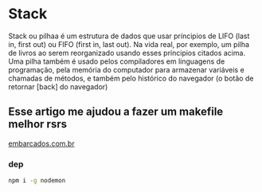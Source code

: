 # Stack

Stack ou pilhaa é um estrutura de dados que usar príncipios de LIFO (last in, first out) ou FIFO (first in, last out). Na vida real, por exemplo, um pilha de livros ao serem reorganizado usando esses príncipios citados acima. Uma pilha também é usado pelos compiladores em linguagens de programação, pela memória do computador para armazenar variáveis e chamadas de métodos, e também pelo histórico do navegador (o botão de retornar [back] do navegador)


## Esse artigo me ajudou a fazer um makefile melhor rsrs
<a href="https://embarcados.com.br/introducao-ao-makefile/">embarcados.com.br</a>


### dep

```  bash
npm i -g nodemon
``` 